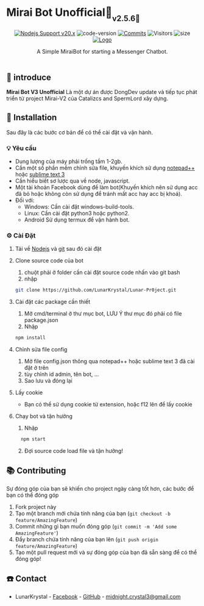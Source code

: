 # Mirai Bot Unofficial🤖<sub><sub>v2.5.6🚀</sub></sub>
<p align="center">
    <a href="https://nodejs.org/dist/v20.17.0"><img src="https://img.shields.io/badge/Nodejs%20Support-20.x-brightgreen.svg?style=flat-square" alt="Nodejs Support v20.x"></a>
    <img alt="code-version" src="https://img.shields.io/badge/dynamic/json?color=red&label=code%20version&prefix=v&query=%24.version&url=https://raw.githubusercontent.com/DongDev-VN/Mirai-Bot-V3/refs/heads/main/package.json&style=flat-square">
    <a href="https://github.com/DongDev-VN/Mirai-Bot-V3/commits"><img alt="Commits" src="https://img.shields.io/github/commit-activity/m/DongDev-VN/Mirai-Bot-V3.svg?label=commit&style=flat-square"></a>
<img alt="Visitors" src="https://visitor-badge.laobi.icu/badge?page_id=DongDev-VN.Mirai-Bot-V3">
<img alt="size" src="https://img.shields.io/badge/license-GPL--3.0-green?style=flat-square&color=brightgreen">
<a href="https://github.com/LunarKrystal/Lunar-Pr0ject.git"><img src="https://i.imgur.com/sxW5AWa.png" alt="Logo"></a>
<p align="center">
    A Simple MiraiBot for starting a Messenger Chatbot.
    <br />
    <br />
    
## 📝 **introduce**
<p>
<strong>Mirai Bot V3 Unofficial</strong> Là một dự án được DongDev update và tiếp tục phát triển từ project Mirai-V2 của Catalizcs and SpermLord xây dựng.
</p>

## 📜 **Installation**

Sau đây là các bước cơ bản để có thể cài đặt và vận hành.

### 💡 **Yêu cầu**

- Dung lượng của máy phải trống tầm 1-2gb.
- Cần một số phần mềm chỉnh sửa file, khuyến khích sử dụng [notepad++](https://notepad-plus-plus.org/downloads/) hoặc [sublime text 3](https://www.sublimetext.com/3)
- Cần hiểu biết sơ lược qua về node, javascript.
- Một tài khoản Facebook dùng để làm bot(Khuyến khích nên sử dụng acc đã bỏ hoặc không còn sử dụng để tránh mất acc hay acc bị khoá).
- Đối với:
    - Windows: Cần cài đặt windows-build-tools.
    - Linux: Cần cài đặt python3 hoặc python2.
    - Android Sử dụng termux để vận hành bot.

### ⚙️ **Cài Đặt**

1. Tải về [Nodejs](https://nodejs.org/en/) và [git](https://git-scm.com/) sau đó cài đặt
2. Clone source code của bot
    1. chuột phải ở folder cần cài đặt source code nhấn vào git bash
    2. nhập
    ```sh
    git clone https://github.com/LunarKrystal/Lunar-Pr0ject.git
    ```
    
3. Cài đặt các package cần thiết
    1. Mở cmd/terminal ở thư mục bot, LƯU Ý thư mục đó phải có file package.json
    2. Nhập
    ```sh
    npm install
    ```
    
4. Chỉnh sửa file config
    1. Mở file config.json thông qua notepad++ hoặc sublime text 3 đã cài đặt ở trên
    2. tùy chỉnh id admin, tên bot, ...
    3. Sao lưu và đóng lại
    
5. Lấy cookie
    - Bạn có thể sử dụng cookie từ extension, hoặc f12 lên để lấy cookie
      
6. Chạy bot và tận hưởng
    1. Nhập
    ```sh
      npm start
      ```
    2. Đợi source code load file và tận hưởng!

## 📚 **Contributing**

Sự đóng góp của bạn sẽ khiến cho project ngày càng tốt hơn, các bước để bạn có thể đóng góp

1. Fork project này
2. Tạo một branch mới chứa tính năng của bạn (`git checkout -b feature/AmazingFeature`)
3. Commit những gì bạn muốn đóng góp (`git commit -m 'Add some AmazingFeature'`)
4. Đẩy branch chứa tính năng của bạn lên (`git push origin feature/AmazingFeature`)
5. Tạo một pull request mới và sự đóng góp của bạn đã sẵn sàng để có thể đóng góp!

<!-- CONTACT -->
## ☎️ **Contact**

- LunarKrystal - [Facebook](https://facebook.com/Khoi.Meta) - [GitHub](https://github.com/LunarKrystal) - midnight.crystal3@gmail.com

